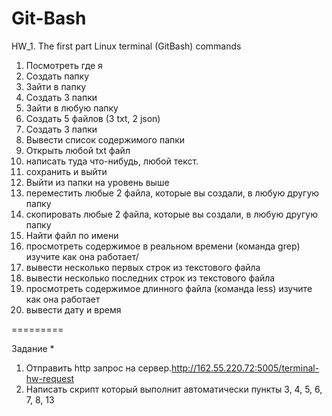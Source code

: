 # Git-Bash
HW_1. The first part
Linux terminal (GitBash) commands

1) Посмотреть где я 
2) Создать папку 
3) Зайти в папку 
4) Создать 3 папки 
5) Зайти в любую папку 
6) Создать 5 файлов (3 txt, 2 json) 
7) Создать 3 папки 
8) Вывести список содержимого папки 
9) Открыть любой txt файл 
10) написать туда что-нибудь, любой текст.
11) сохранить и выйти
12) Выйти из папки на уровень выше 
13) переместить любые 2 файла, которые вы создали, в любую другую папку 
14) скопировать любые 2 файла, которые вы создали, в любую другую папку 
15) Найти файл по имени 
16) просмотреть содержимое в реальном времени (команда grep) изучите как она работает/ 
17) вывести несколько первых строк из текстового файла 
18) вывести несколько последних строк из текстового файла 
19) просмотреть содержимое длинного файла (команда less) изучите как она работает 
20) вывести дату и время 

=========

Задание *
1) Отправить http запрос на сервер.http://162.55.220.72:5005/terminal-hw-request 
2) Написать скрипт который выполнит автоматически пункты 3, 4, 5, 6, 7, 8, 13
